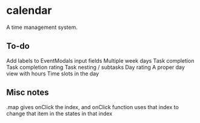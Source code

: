 # calendar

A time management system.

## To-do

Add labels to EventModals input fields
Multiple week days
Task completion
Task completion rating
Task nesting / subtasks
Day rating
A proper day view with hours
Time slots in the day

## Misc notes

.map gives onClick the index, and onClick function uses that index to change that item in the states in that index
